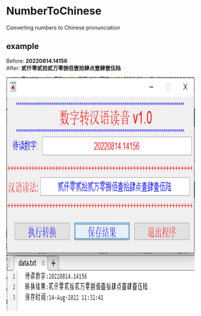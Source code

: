 # NumberToChinese
Converting numbers to Chinese pronunciation

## example
Before: **20220814.14156**  
After: **贰仟零贰拾贰万零捌佰壹拾肆点壹肆壹伍陆**

<div align=center><img src="https://github.com/ScientificProgrammerOwner/NumberToChinese/blob/main/image.png" width="600" height="625"/></div>
